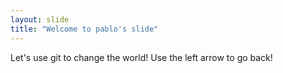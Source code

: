 ```yaml
---
layout: slide
title: "Welcome to pablo's slide"
---
```

Let's use git to change the world!
Use the left arrow to go back!
